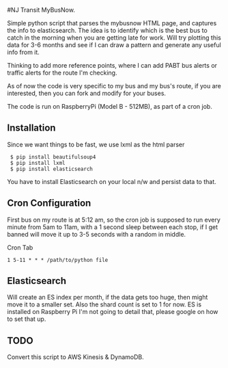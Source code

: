 #NJ Transit MyBusNow.

Simple python script that parses the mybusnow HTML page, and captures the info to elasticsearch. 
The idea is to identify which is the best bus to catch in the morning when you are getting late for work. Will try plotting this data for 3-6 months and see if I can draw a pattern and generate any useful info from it. 
  
Thinking to add more reference points, where I can add PABT bus alerts or traffic alerts for the route I'm checking. 
  
As of now the code is very specific to my bus and my bus's route, if you are interested, then you can fork and modify for your buses. 
  
The code is run on RaspberryPi (Model B - 512MB), as part of a cron job.   

## Installation

Since we want things to be fast, we use lxml as the html parser

``` 
 $ pip install beautifulsoup4
 $ pip install lxml
 $ pip install elasticsearch
```

You have to install Elasticsearch on your local n/w and persist data to that.

## Cron Configuration

First bus on my route is at 5:12 am, so the cron job is supposed to run every minute from 5am to 11am, with a 1 second 
sleep between each stop, if I get banned will move it up to 3-5 seconds with a random in middle. 

Cron Tab
```
1 5-11 * * * /path/to/python file
```

## Elasticsearch
Will create an ES index per month, if the data gets too huge, then might move it to a smaller set.
Also the shard count is set to 1 for now. ES is installed on Raspberry Pi I'm not going to detail that, please google on how to set that up.

## TODO 

Convert this script to AWS Kinesis & DynamoDB. 